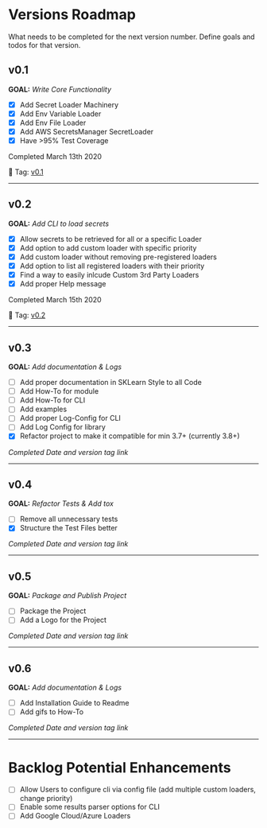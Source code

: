 # Versions Roadmap
What needs to be completed for the next version number.
Define goals and todos for that version.

## v0.1
**GOAL:** _Write Core Functionality_
 - [x] Add Secret Loader Machinery
 - [x] Add Env Variable Loader
 - [x] Add Env File Loader
 - [x] Add AWS SecretsManager SecretLoader
 - [x] Have >95% Test Coverage

Completed March 13th 2020

:bookmark: Tag: [v0.1](https://github.com/JimFawkes/secret-loader/releases/tag/v0.1)

--------

## v0.2
**GOAL:** _Add CLI to load secrets_
 - [x] Allow secrets to be retrieved for all or a specific Loader
 - [x] Add option to add custom loader with specific priority
 - [x] Add custom loader without removing pre-registered loaders
 - [x] Add option to list all registered loaders with their priority
 - [x] Find a way to easily inlcude Custom 3rd Party Loaders
 - [x] Add proper Help message

Completed March 15th 2020

:bookmark: Tag: [v0.2](https://github.com/JimFawkes/secret-loader/releases/tag/v0.2)

--------


## v0.3
**GOAL:** _Add documentation & Logs_
 - [ ] Add proper documentation in SKLearn Style to all Code
 - [ ] Add How-To for module
 - [ ] Add How-To for CLI
 - [ ] Add examples
 - [ ] Add proper Log-Config for CLI
 - [ ] Add Log Config for library
 - [x] Refactor project to make it compatible for min 3.7+ (currently 3.8+)

_Completed Date and version tag link_

--------

## v0.4
**GOAL:** _Refactor Tests & Add tox_
 - [ ] Remove all unnecessary tests
 - [x] Structure the Test Files better

_Completed Date and version tag link_

--------

## v0.5
**GOAL:** _Package and Publish Project_
 - [ ] Package the Project
 - [ ] Add a Logo for the Project

_Completed Date and version tag link_

--------

## v0.6
**GOAL:** _Add documentation & Logs_
 - [ ] Add Installation Guide to Readme
 - [ ] Add gifs to How-To

_Completed Date and version tag link_

--------

# Backlog Potential Enhancements
 - [ ] Allow Users to configure cli via config file (add multiple custom loaders, change priority)
 - [ ] Enable some results parser options for CLI
 - [ ] Add Google Cloud/Azure Loaders
